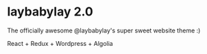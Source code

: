 laybabylay 2.0
==============

The officially awesome @laybabylay's super sweet website theme :)

React + Redux + Wordpress + Algolia
